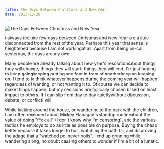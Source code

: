 ```yaml
---
title: The Days Between Christmas and New Year
date: 2013-12-28
---
```


![The Days Between Christmas and New Year](https://source.unsplash.com/LuQ2ex5HY3c/1600x900)

I always feel the few days between Christmas and New Year are a little disconnected from the rest of the year. Perhaps this year that sense is heightened because I am not workingat all. Apart from being on-call yesterday, the days are my own.

Many people are already talking about new year's resolutionsabout things they will change, things they will start, things they will end. I'm just hoping to keep goingkeeping putting one foot in front of anotherkeep on keeping on. I tend to to think whatever happens during the coming year will happen regardless of wanting, or not wanting it to. Of course we can decide to make things happen, but my decisions are typically chosen based on least impact to others. If I can slip from day to day quietlywithout discussion, debate, or conflictI will.

While kicking around the house, or wandering to the park with the children, I am often reminded about Mickey Flanagan's standup routineabout the value of doing "f*ck all" (I don't know why I'm censoring), and the various tactics he employs to do as little as possible on purpose. Buying the cheap kettle because it takes longer to boil, watching the bath fill, and disproving the adage that a "watched pot never boils". I end up grinning while wandering along, no doubt causing others to wonder if I'm a bit of a lunatic.